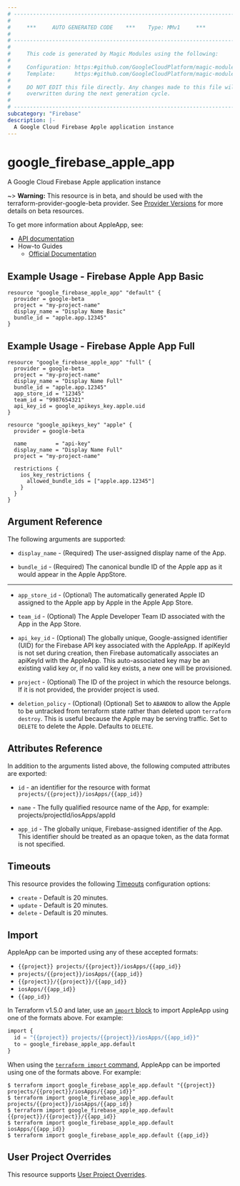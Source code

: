 ```yaml
---
# ----------------------------------------------------------------------------
#
#     ***     AUTO GENERATED CODE    ***    Type: MMv1     ***
#
# ----------------------------------------------------------------------------
#
#     This code is generated by Magic Modules using the following:
#
#     Configuration: https:#github.com/GoogleCloudPlatform/magic-modules/tree/main/mmv1/products/firebase/AppleApp.yaml
#     Template:      https:#github.com/GoogleCloudPlatform/magic-modules/tree/main/mmv1/templates/terraform/resource.html.markdown.tmpl
#
#     DO NOT EDIT this file directly. Any changes made to this file will be
#     overwritten during the next generation cycle.
#
# ----------------------------------------------------------------------------
subcategory: "Firebase"
description: |-
  A Google Cloud Firebase Apple application instance
---
```


# google_firebase_apple_app

A Google Cloud Firebase Apple application instance

~> **Warning:** This resource is in beta, and should be used with the terraform-provider-google-beta provider.
See [Provider Versions](https://terraform.io/docs/providers/google/guides/provider_versions.html) for more details on beta resources.

To get more information about AppleApp, see:

* [API documentation](https://firebase.google.com/docs/reference/firebase-management/rest/v1beta1/projects.iosApps)
* How-to Guides
    * [Official Documentation](https://firebase.google.com/docs/ios/setup)

## Example Usage - Firebase Apple App Basic


```hcl
resource "google_firebase_apple_app" "default" {
  provider = google-beta
  project = "my-project-name"
  display_name = "Display Name Basic"
  bundle_id = "apple.app.12345"
}
```
## Example Usage - Firebase Apple App Full


```hcl
resource "google_firebase_apple_app" "full" {
  provider = google-beta
  project = "my-project-name"
  display_name = "Display Name Full"
  bundle_id = "apple.app.12345"
  app_store_id = "12345"
  team_id = "9987654321"
  api_key_id = google_apikeys_key.apple.uid
}

resource "google_apikeys_key" "apple" {
  provider = google-beta

  name         = "api-key"
  display_name = "Display Name Full"
  project = "my-project-name"
  
  restrictions {
    ios_key_restrictions {
      allowed_bundle_ids = ["apple.app.12345"]
    }
  }
}
```

## Argument Reference

The following arguments are supported:


* `display_name` -
  (Required)
  The user-assigned display name of the App.

* `bundle_id` -
  (Required)
  The canonical bundle ID of the Apple app as it would appear in the Apple AppStore.


- - -


* `app_store_id` -
  (Optional)
  The automatically generated Apple ID assigned to the Apple app by Apple in the Apple App Store.

* `team_id` -
  (Optional)
  The Apple Developer Team ID associated with the App in the App Store.

* `api_key_id` -
  (Optional)
  The globally unique, Google-assigned identifier (UID) for the Firebase API key associated with the AppleApp.
  If apiKeyId is not set during creation, then Firebase automatically associates an apiKeyId with the AppleApp.
  This auto-associated key may be an existing valid key or, if no valid key exists, a new one will be provisioned.

* `project` - (Optional) The ID of the project in which the resource belongs.
    If it is not provided, the provider project is used.

* `deletion_policy` - (Optional) (Optional) Set to `ABANDON` to allow the Apple to be untracked from terraform state
rather than deleted upon `terraform destroy`. This is useful because the Apple may be
serving traffic. Set to `DELETE` to delete the Apple. Defaults to `DELETE`.


## Attributes Reference

In addition to the arguments listed above, the following computed attributes are exported:

* `id` - an identifier for the resource with format `projects/{{project}}/iosApps/{{app_id}}`

* `name` -
  The fully qualified resource name of the App, for example:
  projects/projectId/iosApps/appId

* `app_id` -
  The globally unique, Firebase-assigned identifier of the App.
  This identifier should be treated as an opaque token, as the data format is not specified.


## Timeouts

This resource provides the following
[Timeouts](https://developer.hashicorp.com/terraform/plugin/sdkv2/resources/retries-and-customizable-timeouts) configuration options:

- `create` - Default is 20 minutes.
- `update` - Default is 20 minutes.
- `delete` - Default is 20 minutes.

## Import


AppleApp can be imported using any of these accepted formats:

* `{{project}} projects/{{project}}/iosApps/{{app_id}}`
* `projects/{{project}}/iosApps/{{app_id}}`
* `{{project}}/{{project}}/{{app_id}}`
* `iosApps/{{app_id}}`
* `{{app_id}}`


In Terraform v1.5.0 and later, use an [`import` block](https://developer.hashicorp.com/terraform/language/import) to import AppleApp using one of the formats above. For example:

```tf
import {
  id = "{{project}} projects/{{project}}/iosApps/{{app_id}}"
  to = google_firebase_apple_app.default
}
```

When using the [`terraform import` command](https://developer.hashicorp.com/terraform/cli/commands/import), AppleApp can be imported using one of the formats above. For example:

```
$ terraform import google_firebase_apple_app.default "{{project}} projects/{{project}}/iosApps/{{app_id}}"
$ terraform import google_firebase_apple_app.default projects/{{project}}/iosApps/{{app_id}}
$ terraform import google_firebase_apple_app.default {{project}}/{{project}}/{{app_id}}
$ terraform import google_firebase_apple_app.default iosApps/{{app_id}}
$ terraform import google_firebase_apple_app.default {{app_id}}
```

## User Project Overrides

This resource supports [User Project Overrides](https://registry.terraform.io/providers/hashicorp/google/latest/docs/guides/provider_reference#user_project_override).
